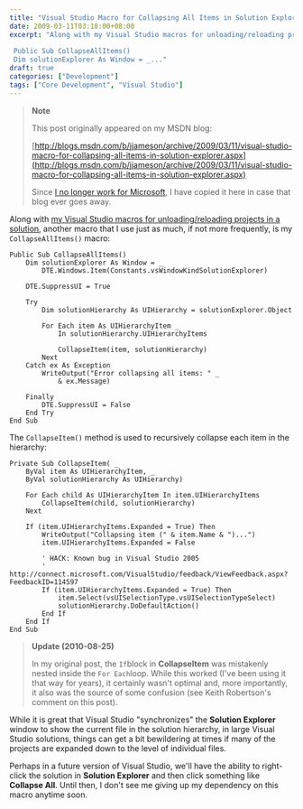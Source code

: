 ```yaml
---
title: "Visual Studio Macro for Collapsing All Items in Solution Explorer"
date: 2009-03-11T03:18:00+08:00
excerpt: "Along with my Visual Studio macros for unloading/reloading projects in a solution , another macro that I use just as much, if not more frequently, is my CollapseAllItems() macro: 
 
 Public Sub CollapseAllItems()
 Dim solutionExplorer As Window = _..."
draft: true
categories: ["Development"]
tags: ["Core Development", "Visual Studio"]
---
```


> **Note**
>
> This post originally appeared on my MSDN blog:
>
> [http://blogs.msdn.com/b/jjameson/archive/2009/03/11/visual-studio-macro-for-collapsing-all-items-in-solution-explorer.aspx](http://blogs.msdn.com/b/jjameson/archive/2009/03/11/visual-studio-macro-for-collapsing-all-items-in-solution-explorer.aspx)
>
> Since
> [I no longer work for Microsoft](/blog/jjameson/2011/09/02/last-day-with-microsoft), I have copied it here in case that blog
> ever goes away.

Along with [my Visual Studio macros for unloading/reloading projects in a solution](/blog/jjameson/2009/03/11/visual-studio-macros-for-unloading-reloading-projects), another  macro that I use just as much, if not more frequently, is my `CollapseAllItems()`  macro:

```
Public Sub CollapseAllItems()
    Dim solutionExplorer As Window = _
        DTE.Windows.Item(Constants.vsWindowKindSolutionExplorer)

    DTE.SuppressUI = True

    Try
        Dim solutionHierarchy As UIHierarchy = solutionExplorer.Object

        For Each item As UIHierarchyItem _
            In solutionHierarchy.UIHierarchyItems

            CollapseItem(item, solutionHierarchy)
        Next
    Catch ex As Exception
        WriteOutput("Error collapsing all items: " _
            & ex.Message)

    Finally
        DTE.SuppressUI = False
    End Try
End Sub
```

The `CollapseItem()` method is used to recursively collapse each item  in the hierarchy:

```
Private Sub CollapseItem( _
    ByVal item As UIHierarchyItem, _
    ByVal solutionHierarchy As UIHierarchy)

    For Each child As UIHierarchyItem In item.UIHierarchyItems
        CollapseItem(child, solutionHierarchy)
    Next

    If (item.UIHierarchyItems.Expanded = True) Then
        WriteOutput("Collapsing item (" & item.Name & ")...")
        item.UIHierarchyItems.Expanded = False

        ' HACK: Known bug in Visual Studio 2005
        ' http://connect.microsoft.com/VisualStudio/feedback/ViewFeedback.aspx?FeedbackID=114597
        If (item.UIHierarchyItems.Expanded = True) Then
            item.Select(vsUISelectionType.vsUISelectionTypeSelect)
            solutionHierarchy.DoDefaultAction()
        End If
    End If
End Sub
```

> **Update (2010-08-25)**
>
> In my original post, the `If`block in **CollapseItem** was mistakenly nested inside
> the `For Each`loop. While
> this worked (I've been using it that way for years), it certainly wasn't
> optimal and, more importantly, it also was the source of some confusion
> (see Keith Robertson's comment on this post).

While it is great that Visual Studio "synchronizes" the **Solution Explorer**  window to show the current file in the solution hierarchy, in large Visual Studio  solutions, things can get a bit bewildering at times if many of the projects are  expanded down to the level of individual files.

Perhaps in a future version of Visual Studio, we'll have the ability to right-click  the solution in **Solution Explorer** and then click something like **Collapse All**. Until then, I don't see me giving up my dependency  on this macro anytime soon.

